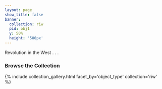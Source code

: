 ```yaml
---
layout: page
show_title: false
banner:
  collection: riw
  pid: obj1
  y: 50%
  height: '500px'
---
```


Revolution in the West . . . 

### Browse the Collection

{% include collection_gallery.html facet_by='object_type' collection='riw' %}
